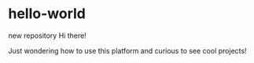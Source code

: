 # hello-world
new repository
Hi there!

Just wondering how to use this platform and curious to see cool projects!
